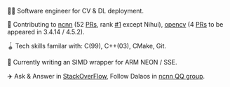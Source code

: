 👨‍💻 Software engineer for CV & DL deployment.

👏 Contributing to [ncnn](https://github.com/tencent/ncnn) (52 [PRs](https://github.com/tencent/ncnn/pulls?q=is%3Apr+author%3Azchrissirhcz+is%3Amerged), rank [#1](https://github.com/Tencent/ncnn/graphs/contributors) except Nihui), [opencv](https://github.com/opencv/opencv) (4 [PRs](https://github.com/opencv/opencv/pulls?q=is%3Apr+author%3Azchrissirhcz+is%3Amerged) to be appeared in 3.4.14 / 4.5.2).

🪀 Tech skills familar with: C(99), C++(03), CMake, Git.

🌈 Currently writing an SIMD wrapper for ARM NEON / SSE.

✈️ Ask & Answer in [StackOverFlow](https://stackoverflow.com/users/2999096/haxtraz), Follow Dalaos in [ncnn QQ group](https://github.com/tencent/ncnn#%E6%8A%80%E6%9C%AF%E4%BA%A4%E6%B5%81qq%E7%BE%A4637093648%E8%B6%85%E5%A4%9A%E5%A4%A7%E4%BD%AC--%E7%AD%94%E6%A1%88%E5%8D%B7%E5%8D%B7%E5%8D%B7%E5%8D%B7%E5%8D%B7).
